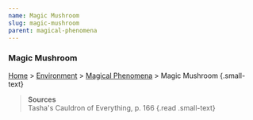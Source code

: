 ```yaml
---
name: Magic Mushroom
slug: magic-mushroom
parent: magical-phenomena
---
```

### Magic Mushroom
[Home](dm-operations-center) > [Environment](environment-menu) > [Magical Phenomena](magical-phenomena) > Magic Mushroom {.small-text}

> **Sources** <br/>
> Tasha's Cauldron of Everything, p. 166
{.read .small-text}
